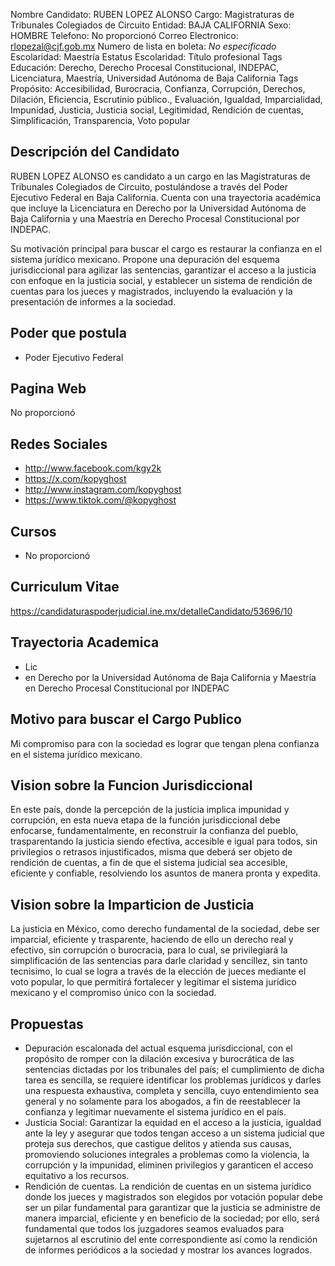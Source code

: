 Nombre Candidato: RUBEN LOPEZ ALONSO
Cargo: Magistraturas de Tribunales Colegiados de Circuito
Entidad: BAJA CALIFORNIA
Sexo: HOMBRE
Telefono: No proporcionó
Correo Electronico: rlopezal@cjf.gob.mx
Numero de lista en boleta: *No especificado*
Escolaridad: Maestría
Estatus Escolaridad: Título profesional
Tags Educación: Derecho, Derecho Procesal Constitucional, INDEPAC, Licenciatura, Maestría, Universidad Autónoma de Baja California
Tags Propósito: Accesibilidad, Burocracia, Confianza, Corrupción, Derechos, Dilación, Eficiencia, Escrutinio público., Evaluación, Igualdad, Imparcialidad, Impunidad, Justicia, Justicia social, Legitimidad, Rendición de cuentas, Simplificación, Transparencia, Voto popular


## Descripción del Candidato 

RUBEN LOPEZ ALONSO es candidato a un cargo en las Magistraturas de Tribunales Colegiados de Circuito, postulándose a través del Poder Ejecutivo Federal en Baja California. Cuenta con una trayectoria académica que incluye la Licenciatura en Derecho por la Universidad Autónoma de Baja California y una Maestría en Derecho Procesal Constitucional por INDEPAC. 

Su motivación principal para buscar el cargo es restaurar la confianza en el sistema jurídico mexicano. Propone una depuración del esquema jurisdiccional para agilizar las sentencias, garantizar el acceso a la justicia con enfoque en la justicia social, y establecer un sistema de rendición de cuentas para los jueces y magistrados, incluyendo la evaluación y la presentación de informes a la sociedad.


## Poder que postula

- Poder Ejecutivo Federal


## Pagina Web

No proporcionó


## Redes Sociales

- http://www.facebook.com/kgy2k
- https://x.com/kopyghost
- http://www.instagram.com/kopyghost
- https://www.tiktok.com/@kopyghost


## Cursos

- No proporcionó


## Curriculum Vitae

https://candidaturaspoderjudicial.ine.mx/detalleCandidato/53696/10


## Trayectoria Academica

- Lic
- en Derecho por la Universidad Autónoma de Baja California y Maestría en Derecho Procesal Constitucional por INDEPAC


## Motivo para buscar el Cargo Publico

Mi compromiso para con la sociedad es lograr que tengan plena confianza en el sistema jurídico mexicano.


## Vision sobre la Funcion Jurisdiccional

En este país, donde la percepción de la justicia implica impunidad y corrupción, en esta nueva etapa de la función jurisdiccional debe enfocarse, fundamentalmente, en reconstruir la confianza del pueblo, trasparentando la justicia siendo efectiva, accesible e igual para todos, sin privilegios o retrasos injustificados, misma que deberá ser objeto de rendición de cuentas, a fin de que el sistema judicial sea accesible, eficiente y confiable, resolviendo los asuntos de manera pronta y expedita.


## Vision sobre la Imparticion de Justicia

La justicia en México, como derecho fundamental de la sociedad, debe ser imparcial, eficiente y trasparente, haciendo de ello un derecho real y efectivo, sin corrupción o burocracia, para lo cual, se privilegiará la simplificación de las sentencias para darle claridad y sencillez, sin tanto tecnisimo, lo cual se logra a través de la elección de jueces mediante el voto popular, lo que permitirá fortalecer y legitimar el sistema jurídico mexicano y el compromiso único con la sociedad.


## Propuestas

- Depuración escalonada del actual esquema jurisdiccional, con el propósito de romper con la dilación excesiva y burocrática de las sentencias dictadas por los tribunales del país; el cumplimiento de dicha tarea es sencilla, se requiere identificar los problemas jurídicos y darles una respuesta exhaustiva, completa y sencilla, cuyo entendimiento sea general y no solamente para los abogados, a fin de reestablecer la confianza y legitimar nuevamente el sistema jurídico en el país.
- Justicia Social: Garantizar la equidad en el acceso a la justicia, igualdad ante la ley y asegurar que todos tengan acceso a un sistema judicial que proteja sus derechos, que castigue delitos y atienda sus causas, promoviendo soluciones integrales a problemas como la violencia, la corrupción y la impunidad, eliminen privilegios y garanticen el acceso equitativo a los recursos.
- Rendición de cuentas. La rendición de cuentas en un sistema jurídico donde los jueces y magistrados son elegidos por votación popular debe ser un pilar fundamental para garantizar que la justicia se administre de manera imparcial, eficiente y en beneficio de la sociedad; por ello, será fundamental que todos los juzgadores seamos evaluados para sujetarnos al escrutinio del ente correspondiente así como la rendición de informes periódicos a la sociedad y mostrar los avances logrados.


